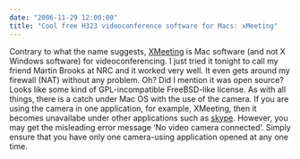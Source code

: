 ```yaml
---
date: "2006-11-29 12:00:00"
title: "Cool free H323 videoconference software for Macs: xMeeting"
---
```




Contrary to what the name suggests, [XMeeting](http://xmeeting.sourceforge.net/pages/downloads_xmeeting.php) is Mac software (and not X Windows software) for videoconferencing. I just tried it tonight to call my friend Martin Brooks at NRC and it worked very well. It even gets around my firewall (NAT) without any problem. Oh? Did I mention it was open source? Looks like some kind of GPL-incompatible FreeBSD-like license.
As with all things, there is a catch under Mac OS with the use of the camera. If you are using the camera in one application, for example, XMeeting, then it becomes unavailabe under other applications such as [skype](https://www.skype.com). However, you may get the misleading error message &lsquo;No video camera connected&rsquo;. Simply ensure that you have only one camera-using application opened at any one time.

